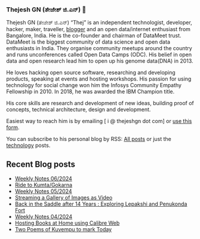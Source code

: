### Thejesh GN (ತೇಜೇಶ್ ಜಿ.ಎನ್) 👋

Thejesh GN (ತೇಜೇಶ್ ಜಿ.ಎನ್) “Thej” is an independent technologist, developer, hacker, maker, traveller, [blogger](https://thejeshgn.com/) and an open data/internet enthusiast from Bangalore, India. He is the co-founder and chairman of DataMeet trust. DataMeet is the biggest community of data science and open data enthusiasts in India. They organise community meetups around the country and runs unconferences called Open Data Camps (ODC). His belief in open data and open research lead him to open up his genome data(DNA) in 2013.

He loves hacking open source software, researching and developing products, speaking at events and hosting workshops. His passion for using technology for social change won him the Infosys Community Empathy Fellowship in 2010. In 2018, he was awarded the IBM Champion title.

His core skills are research and development of new ideas, building proof of concepts, technical architecture, design and development.

Easiest way to reach him is by emailing [ i @ thejeshgn dot com] or [use this form](https://thejeshgn.com/contact/).

You can subscribe to his personal blog by RSS: [All posts](https://feeds.thejeshgn.com/thejeshgn) or just the [technology](https://feeds.thejeshgn.com/technology) posts.

## Recent Blog posts
<!-- BLOG-POST-LIST:START -->
- [Weekly Notes 06/2024](https://thejeshgn.com/2024/02/09/weekly-notes-06-2024/)
- [Ride to Kumta/Gokarna](https://thejeshgn.com/2024/02/05/ride-to-kumta-gokarna/)
- [Weekly Notes 05/2024](https://thejeshgn.com/2024/02/02/weekly-notes-05-2024/)
- [Streaming a Gallery of Images as Video](https://thejeshgn.com/2024/01/30/streaming-a-gallery-of-images-as-video/)
- [Back in the Saddle after 14 Years : Exploring Lepakshi and Penukonda Fort](https://thejeshgn.com/2024/01/29/back-in-the-saddle-after-14-years-exploring-lepakshi-and-penukonda-fort/)
- [Weekly Notes 04/2024](https://thejeshgn.com/2024/01/26/weekly-notes-04-2024/)
- [Hosting Books at Home using Calibre Web](https://thejeshgn.com/2024/01/23/hosting-books-at-home-using-calibre-web/)
- [Two Poems of Kuvempu to mark Today](https://thejeshgn.com/2024/01/22/two-poems-of-kuvempu-to-mark-today/)
<!-- BLOG-POST-LIST:END -->
